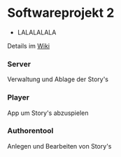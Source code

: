 # Softwareprojekt 2

* LALALALALA

Details im [Wiki](https://github.com/r0bn/swp2/wiki)

### Server

Verwaltung und Ablage der Story's

### Player 

App um Story's abzuspielen

### Authorentool

Anlegen und Bearbeiten von Story's
